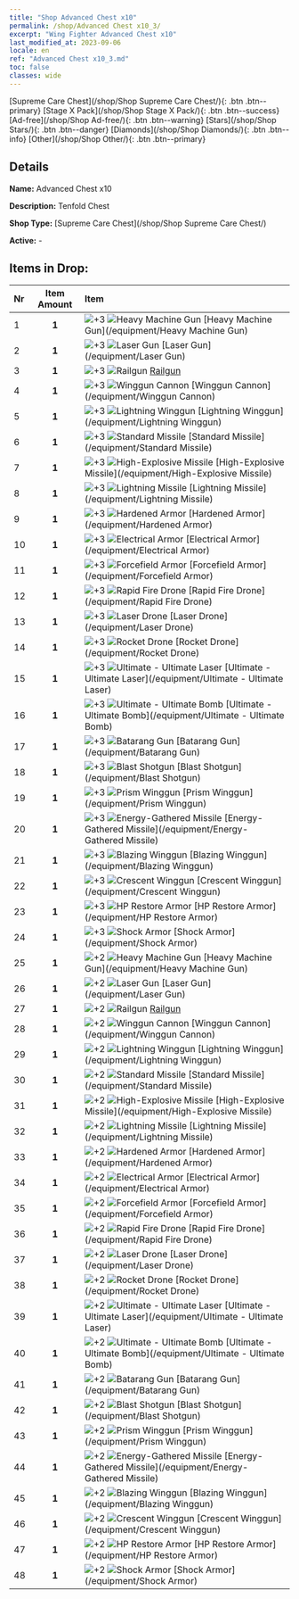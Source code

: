 ```yaml
---
title: "Shop Advanced Chest x10"
permalink: /shop/Advanced Chest x10_3/
excerpt: "Wing Fighter Advanced Chest x10"
last_modified_at: 2023-09-06
locale: en
ref: "Advanced Chest x10_3.md"
toc: false
classes: wide
---
```



  [Supreme Care Chest](/shop/Shop Supreme Care Chest/){: .btn .btn--primary}   [Stage X Pack](/shop/Shop Stage X Pack/){: .btn .btn--success}   [Ad-free](/shop/Shop Ad-free/){: .btn .btn--warning}   [Stars](/shop/Shop Stars/){: .btn .btn--danger}   [Diamonds](/shop/Shop Diamonds/){: .btn .btn--info}   [Other](/shop/Shop Other/){: .btn .btn--primary} 

## Details

 **Name:** Advanced Chest x10 

 **Description:** Tenfold Chest

 **Shop Type:** [Supreme Care Chest](/shop/Shop Supreme Care Chest/)

 **Active:** - 



## Items in Drop:

  |  Nr | Item Amount  |       Item       |
  |:----|:------------:|:-----------------|
  | 1 | **1**  | ![+3](/images/sp_grade_3.png) ![Heavy Machine Gun](/images/equipment/zhupao1_p.png) [Heavy Machine Gun](/equipment/Heavy Machine Gun) | 
  | 2 | **1**  | ![+3](/images/sp_grade_3.png) ![Laser Gun](/images/equipment/zhupao2_p.png) [Laser Gun](/equipment/Laser Gun) | 
  | 3 | **1**  | ![+3](/images/sp_grade_3.png) ![Railgun](/images/equipment/zhupao3_p.png) [Railgun](/equipment/Railgun) | 
  | 4 | **1**  | ![+3](/images/sp_grade_3.png) ![Winggun Cannon](/images/equipment/fupao1_p.png) [Winggun Cannon](/equipment/Winggun Cannon) | 
  | 5 | **1**  | ![+3](/images/sp_grade_3.png) ![Lightning Winggun](/images/equipment/fupao2_p.png) [Lightning Winggun](/equipment/Lightning Winggun) | 
  | 6 | **1**  | ![+3](/images/sp_grade_3.png) ![Standard Missile](/images/equipment/daodan1_p.png) [Standard Missile](/equipment/Standard Missile) | 
  | 7 | **1**  | ![+3](/images/sp_grade_3.png) ![High-Explosive Missile](/images/equipment/daodan2_p.png) [High-Explosive Missile](/equipment/High-Explosive Missile) | 
  | 8 | **1**  | ![+3](/images/sp_grade_3.png) ![Lightning Missile](/images/equipment/daodan3_p.png) [Lightning Missile](/equipment/Lightning Missile) | 
  | 9 | **1**  | ![+3](/images/sp_grade_3.png) ![Hardened Armor](/images/equipment/zhuangjia1_p.png) [Hardened Armor](/equipment/Hardened Armor) | 
  | 10 | **1**  | ![+3](/images/sp_grade_3.png) ![Electrical Armor](/images/equipment/zhuangjia2_p.png) [Electrical Armor](/equipment/Electrical Armor) | 
  | 11 | **1**  | ![+3](/images/sp_grade_3.png) ![Forcefield Armor](/images/equipment/zhuangjia3_p.png) [Forcefield Armor](/equipment/Forcefield Armor) | 
  | 12 | **1**  | ![+3](/images/sp_grade_3.png) ![Rapid Fire Drone](/images/equipment/wurenji1_p.png) [Rapid Fire Drone](/equipment/Rapid Fire Drone) | 
  | 13 | **1**  | ![+3](/images/sp_grade_3.png) ![Laser Drone](/images/equipment/wurenji3_p.png) [Laser Drone](/equipment/Laser Drone) | 
  | 14 | **1**  | ![+3](/images/sp_grade_3.png) ![Rocket Drone](/images/equipment/wurenji2_p.png) [Rocket Drone](/equipment/Rocket Drone) | 
  | 15 | **1**  | ![+3](/images/sp_grade_3.png) ![Ultimate - Ultimate Laser](/images/equipment/bs_icon_jg_p.png) [Ultimate - Ultimate Laser](/equipment/Ultimate - Ultimate Laser) | 
  | 16 | **1**  | ![+3](/images/sp_grade_3.png) ![Ultimate - Ultimate Bomb](/images/equipment/bs_icon_zd_p.png) [Ultimate - Ultimate Bomb](/equipment/Ultimate - Ultimate Bomb) | 
  | 17 | **1**  | ![+3](/images/sp_grade_3.png) ![Batarang Gun](/images/equipment/zhupao4_p.png) [Batarang Gun](/equipment/Batarang Gun) | 
  | 18 | **1**  | ![+3](/images/sp_grade_3.png) ![Blast Shotgun](/images/equipment/zhupao5_p.png) [Blast Shotgun](/equipment/Blast Shotgun) | 
  | 19 | **1**  | ![+3](/images/sp_grade_3.png) ![Prism Winggun](/images/equipment/fupao4_p.png) [Prism Winggun](/equipment/Prism Winggun) | 
  | 20 | **1**  | ![+3](/images/sp_grade_3.png) ![Energy-Gathered Missile](/images/equipment/daodan4_p.png) [Energy-Gathered Missile](/equipment/Energy-Gathered Missile) | 
  | 21 | **1**  | ![+3](/images/sp_grade_3.png) ![Blazing Winggun](/images/equipment/fupao3_p.png) [Blazing Winggun](/equipment/Blazing Winggun) | 
  | 22 | **1**  | ![+3](/images/sp_grade_3.png) ![Crescent Winggun](/images/equipment/fupao5_p.png) [Crescent Winggun](/equipment/Crescent Winggun) | 
  | 23 | **1**  | ![+3](/images/sp_grade_3.png) ![HP Restore Armor](/images/equipment/zhuangjia4_p.png) [HP Restore Armor](/equipment/HP Restore Armor) | 
  | 24 | **1**  | ![+3](/images/sp_grade_3.png) ![Shock Armor](/images/equipment/zhuangjia5_p.png) [Shock Armor](/equipment/Shock Armor) | 
  | 25 | **1**  | ![+2](/images/sp_grade_2.png) ![Heavy Machine Gun](/images/equipment/zhupao1_p.png) [Heavy Machine Gun](/equipment/Heavy Machine Gun) | 
  | 26 | **1**  | ![+2](/images/sp_grade_2.png) ![Laser Gun](/images/equipment/zhupao2_p.png) [Laser Gun](/equipment/Laser Gun) | 
  | 27 | **1**  | ![+2](/images/sp_grade_2.png) ![Railgun](/images/equipment/zhupao3_p.png) [Railgun](/equipment/Railgun) | 
  | 28 | **1**  | ![+2](/images/sp_grade_2.png) ![Winggun Cannon](/images/equipment/fupao1_p.png) [Winggun Cannon](/equipment/Winggun Cannon) | 
  | 29 | **1**  | ![+2](/images/sp_grade_2.png) ![Lightning Winggun](/images/equipment/fupao2_p.png) [Lightning Winggun](/equipment/Lightning Winggun) | 
  | 30 | **1**  | ![+2](/images/sp_grade_2.png) ![Standard Missile](/images/equipment/daodan1_p.png) [Standard Missile](/equipment/Standard Missile) | 
  | 31 | **1**  | ![+2](/images/sp_grade_2.png) ![High-Explosive Missile](/images/equipment/daodan2_p.png) [High-Explosive Missile](/equipment/High-Explosive Missile) | 
  | 32 | **1**  | ![+2](/images/sp_grade_2.png) ![Lightning Missile](/images/equipment/daodan3_p.png) [Lightning Missile](/equipment/Lightning Missile) | 
  | 33 | **1**  | ![+2](/images/sp_grade_2.png) ![Hardened Armor](/images/equipment/zhuangjia1_p.png) [Hardened Armor](/equipment/Hardened Armor) | 
  | 34 | **1**  | ![+2](/images/sp_grade_2.png) ![Electrical Armor](/images/equipment/zhuangjia2_p.png) [Electrical Armor](/equipment/Electrical Armor) | 
  | 35 | **1**  | ![+2](/images/sp_grade_2.png) ![Forcefield Armor](/images/equipment/zhuangjia3_p.png) [Forcefield Armor](/equipment/Forcefield Armor) | 
  | 36 | **1**  | ![+2](/images/sp_grade_2.png) ![Rapid Fire Drone](/images/equipment/wurenji1_p.png) [Rapid Fire Drone](/equipment/Rapid Fire Drone) | 
  | 37 | **1**  | ![+2](/images/sp_grade_2.png) ![Laser Drone](/images/equipment/wurenji3_p.png) [Laser Drone](/equipment/Laser Drone) | 
  | 38 | **1**  | ![+2](/images/sp_grade_2.png) ![Rocket Drone](/images/equipment/wurenji2_p.png) [Rocket Drone](/equipment/Rocket Drone) | 
  | 39 | **1**  | ![+2](/images/sp_grade_2.png) ![Ultimate - Ultimate Laser](/images/equipment/bs_icon_jg_p.png) [Ultimate - Ultimate Laser](/equipment/Ultimate - Ultimate Laser) | 
  | 40 | **1**  | ![+2](/images/sp_grade_2.png) ![Ultimate - Ultimate Bomb](/images/equipment/bs_icon_zd_p.png) [Ultimate - Ultimate Bomb](/equipment/Ultimate - Ultimate Bomb) | 
  | 41 | **1**  | ![+2](/images/sp_grade_2.png) ![Batarang Gun](/images/equipment/zhupao4_p.png) [Batarang Gun](/equipment/Batarang Gun) | 
  | 42 | **1**  | ![+2](/images/sp_grade_2.png) ![Blast Shotgun](/images/equipment/zhupao5_p.png) [Blast Shotgun](/equipment/Blast Shotgun) | 
  | 43 | **1**  | ![+2](/images/sp_grade_2.png) ![Prism Winggun](/images/equipment/fupao4_p.png) [Prism Winggun](/equipment/Prism Winggun) | 
  | 44 | **1**  | ![+2](/images/sp_grade_2.png) ![Energy-Gathered Missile](/images/equipment/daodan4_p.png) [Energy-Gathered Missile](/equipment/Energy-Gathered Missile) | 
  | 45 | **1**  | ![+2](/images/sp_grade_2.png) ![Blazing Winggun](/images/equipment/fupao3_p.png) [Blazing Winggun](/equipment/Blazing Winggun) | 
  | 46 | **1**  | ![+2](/images/sp_grade_2.png) ![Crescent Winggun](/images/equipment/fupao5_p.png) [Crescent Winggun](/equipment/Crescent Winggun) | 
  | 47 | **1**  | ![+2](/images/sp_grade_2.png) ![HP Restore Armor](/images/equipment/zhuangjia4_p.png) [HP Restore Armor](/equipment/HP Restore Armor) | 
  | 48 | **1**  | ![+2](/images/sp_grade_2.png) ![Shock Armor](/images/equipment/zhuangjia5_p.png) [Shock Armor](/equipment/Shock Armor) | 

